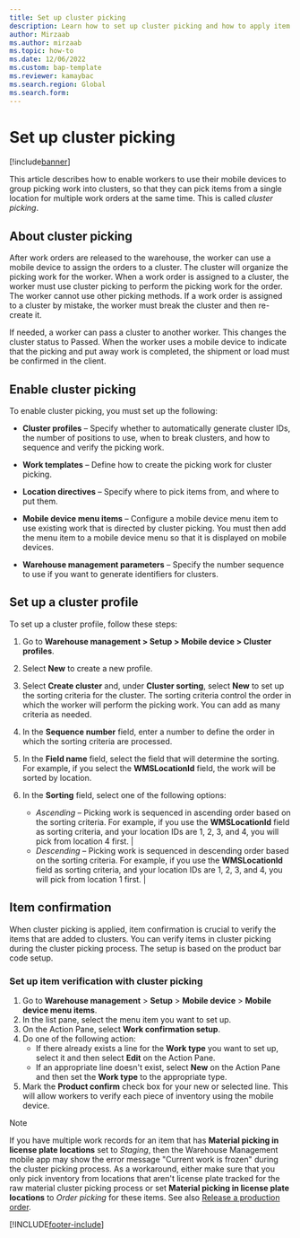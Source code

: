 ```yaml
---
title: Set up cluster picking
description: Learn how to set up cluster picking and how to apply item confirmation with cluster picking, including an outline on enabling cluster picking.
author: Mirzaab
ms.author: mirzaab
ms.topic: how-to
ms.date: 12/06/2022
ms.custom: bap-template
ms.reviewer: kamaybac
ms.search.region: Global
ms.search.form:
---
```


# Set up cluster picking

[!include[banner](../includes/banner.md)]

This article describes how to enable workers to use their mobile devices to group picking work into clusters, so that they can pick items from a single location for multiple work orders at the same time. This is called *cluster picking*.

## About cluster picking

After work orders are released to the warehouse, the worker can use a mobile device to assign the orders to a cluster. The cluster will organize the picking work for the worker. When a work order is assigned to a cluster, the worker must use cluster picking to perform the picking work for the order. The worker cannot use other picking methods. If a work order is assigned to a cluster by mistake, the worker must break the cluster and then re-create it.

If needed, a worker can pass a cluster to another worker. This changes the cluster status to Passed. When the worker uses a mobile device to indicate that the picking and put away work is completed, the shipment or load must be confirmed in the client.

## Enable cluster picking

To enable cluster picking, you must set up the following:

- **Cluster profiles** – Specify whether to automatically generate cluster IDs, the number of positions to use, when to break clusters, and how to sequence and verify the picking work.

- **Work templates** – Define how to create the picking work for cluster picking.

- **Location directives** – Specify where to pick items from, and where to put them.

- **Mobile device menu items** – Configure a mobile device menu item to use existing work that is directed by cluster picking. You must then add the menu item to a mobile device menu so that it is displayed on mobile devices.

- **Warehouse management parameters** – Specify the number sequence to use if you want to generate identifiers for clusters.

## Set up a cluster profile

To set up a cluster profile, follow these steps:

1. Go to **Warehouse management \> Setup \> Mobile device \> Cluster profiles**.

1. Select **New** to create a new profile.

1. Select **Create cluster** and, under **Cluster sorting**, select **New** to set up the sorting criteria for the cluster. The sorting criteria control the order in which the worker will perform the picking work. You can add as many criteria as needed.

1. In the **Sequence number** field, enter a number to define the order in which the sorting criteria are processed.

1. In the **Field name** field, select the field that will determine the sorting. For example, if you select the **WMSLocationId** field, the work will be sorted by location.

1. In the **Sorting** field, select one of the following options:

    - *Ascending* – Picking work is sequenced in ascending order based on the sorting criteria. For example, if you use the **WMSLocationId** field as sorting criteria, and your location IDs are 1, 2, 3, and 4, you will pick from location 4 first. |
    - *Descending* – Picking work is sequenced in descending order based on the sorting criteria. For example, if you use the **WMSLocationId** field as sorting criteria, and your location IDs are 1, 2, 3, and 4, you will pick from location 1 first. |

## Item confirmation

When cluster picking is applied, item confirmation is crucial to verify the items that are added to clusters. You can verify items in cluster picking during the cluster picking process. The setup is based on the product bar code setup.

### Set up item verification with cluster picking

1. Go to **Warehouse management** > **Setup** > **Mobile device** > **Mobile device menu items**.
1. In the list pane, select the menu item you want to set up.
1. On the Action Pane, select **Work confirmation setup**.
1. Do one of the following action:
    - If there already exists a line for the **Work type** you want to set up, select it and then select **Edit** on the Action Pane.
    - If an appropriate line doesn't exist, select **New** on the Action Pane and then set the **Work type** to the appropriate type.
1. Mark the **Product confirm** check box for your new or selected line. This will allow workers to verify each piece of inventory using the mobile device.

> [!NOTE]
> If you have multiple work records for an item that has **Material picking in license plate locations** set to *Staging*, then the Warehouse Management mobile app may show the error message "Current work is frozen" during the cluster picking process. As a workaround, either make sure that you only pick inventory from locations that aren't license plate tracked for the raw material cluster picking process or set **Material picking in license plate locations** to *Order picking* for these items. See also [Release a production order](../production-control/tasks/release-production-order.md).

[!INCLUDE[footer-include](../../includes/footer-banner.md)]
